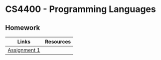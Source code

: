 # CS4400 - Programming Languages 

## Homework 
| Links | Resources |
| ----- | --------- |
|[Assignment 1](https://vesely.io/teaching/CS4400f19/cw/a01/assignment01.html)| |


